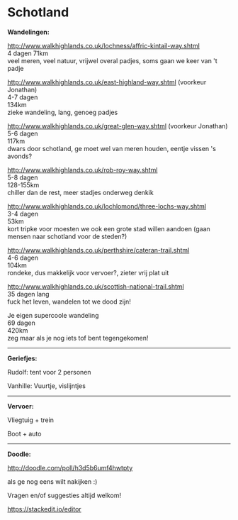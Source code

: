 # Schotland

**Wandelingen:**

http://www.walkhighlands.co.uk/lochness/affric-kintail-way.shtml	
4 dagen 
71km		
veel meren, veel natuur, vrijwel overal padjes, soms gaan we keer van 't padje

http://www.walkhighlands.co.uk/east-highland-way.shtml (voorkeur Jonathan)			
4-7 dagen	
134km		
zieke wandeling, lang, genoeg padjes

http://www.walkhighlands.co.uk/great-glen-way.shtml	(voorkeur Jonathan)		
5-6 dagen	
117km		
dwars door schotland, ge moet wel van meren houden, eentje vissen 's avonds?

http://www.walkhighlands.co.uk/rob-roy-way.shtml			
5-8 dagen	
128-155km	
chiller dan de rest, meer stadjes onderweg denkik

http://www.walkhighlands.co.uk/lochlomond/three-lochs-way.shtml		
3-4 dagen	
53km		
kort tripke voor moesten we ook een grote stad willen aandoen (gaan mensen naar schotland voor de steden?)

http://www.walkhighlands.co.uk/perthshire/cateran-trail.shtml		
4-6 dagen	
104km		
rondeke, dus makkelijk voor vervoer?, zieter vrij plat uit

http://www.walkhighlands.co.uk/scottish-national-trail.shtml		
35 dagen	lang		
fuck het leven, wandelen tot we dood zijn!

Je eigen supercoole wandeling						
69 dagen	
420km		
zeg maar als je nog iets tof bent tegengekomen!


----------


**Geriefjes:**

Rudolf: tent voor 2 personen

Vanhille: Vuurtje, vislijntjes



----------


**Vervoer:**

Vliegtuig + trein

Boot + auto


----------


**Doodle:**

http://doodle.com/poll/h3d5b6umf4hwtpty

als ge nog eens wilt nakijken :)

Vragen en/of suggesties altijd welkom!

https://stackedit.io/editor
